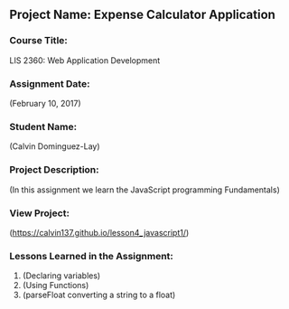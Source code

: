 ## Project Name:  Expense Calculator Application

### Course Title:
LIS 2360:  Web Application Development

### Assignment Date:  
(February 10, 2017)

### Student Name:  
(Calvin Dominguez-Lay)

### Project Description:
(In this assignment we learn the JavaScript programming Fundamentals)

### View Project:
(https://calvin137.github.io/lesson4_javascript1/)

### Lessons Learned in the Assignment:
1. (Declaring variables)
2. (Using Functions)
3. (parseFloat converting a string to a float)
